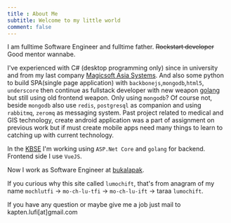 ```yaml
---
title : About Me
subtitle: Welcome to my little world
comment: false
---
```


I am fulltime Software Engineer and fulltime father. ~~Rockstart developer~~ Good mentor wannabe.

I've experienced with C# (desktop programming only) since in university and from my last company [Magicsoft Asia Systems](http://magicsoft-asia.com). And also some python to build SPA(single page application) with `backbonejs`,`mongodb`,`html5`, `underscore` then continue as fullstack developer with new weapon [golang](http://golang.com) but still using old frontend weapon. Only using `mongodb`? Of course not, beside `mongodb` also use `redis`, `postgresql` as companion and using `rabbitmq`, `zeromq` as messaging system. Past project related to medical and GIS technology, create android application was a part of assignment on previous work but if must create mobile apps need many things to learn to catching up with current technology.

In the [KBSE](http://kbse.com.my) I'm working using `ASP.Net Core` and `golang` for backend. Frontend side I use `VueJS`.

Now I work as Software Engineer at [bukalapak](https://bukalapak.com).

If you curious why this site called `lumochift`, that's from anagram of my name `mochlutfi` -> `mo-ch-lu-tfi` -> `mo-ch-lu-ift` -> taraa `lumochift`.

If you have any question or maybe give me a job just mail to kapten.lufi[at]gmail.com
